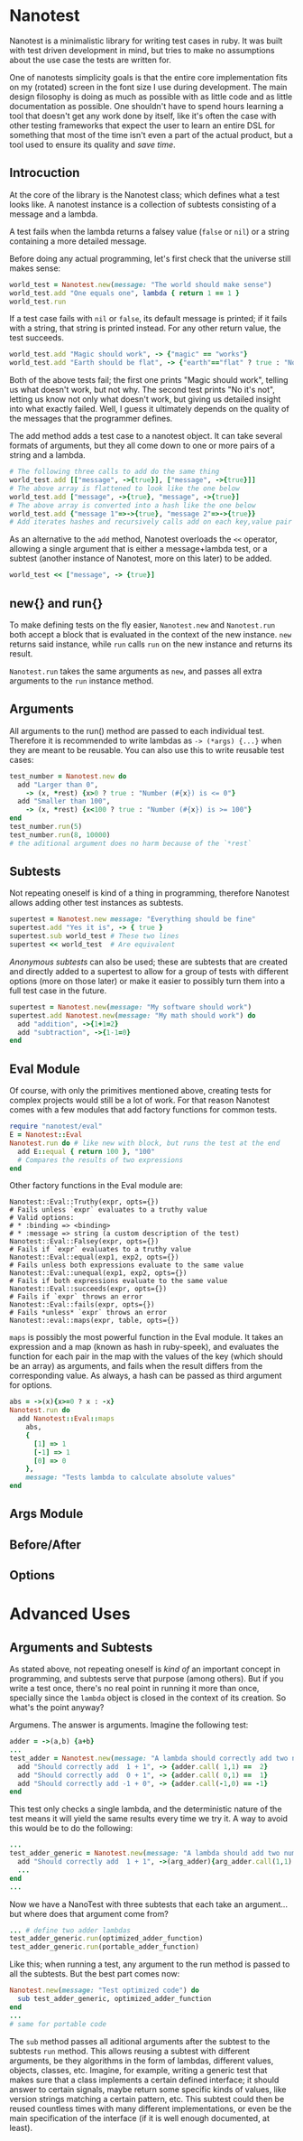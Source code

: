 Nanotest
============
Nanotest is a minimalistic library for writing test cases in ruby. It was built with test driven development in mind, but tries to make no assumptions about the use case the tests are written for.

One of nanotests simplicity goals is that the entire core implementation fits on my (rotated) screen in the font size I use during development. The main design filosophy is doing as much as possible with as little code and as little documentation as possible. One shouldn't have to spend hours learning a tool that doesn't get any work done by itself, like it's often the case with other testing frameworks that expect the user to learn an entire DSL for something that most of the time isn't even a part of the actual product, but a tool used to ensure its quality and *save time*.

Introcuction
------------
At the core of the library is the Nanotest class; which defines what a test looks like. A nanotest instance is a collection of subtests consisting of a message and a lambda.

A test fails when the lambda returns a falsey value (`false` or `nil`) or a string containing a more detailed message.

Before doing any actual programming, let's first check that the universe still makes sense:

```ruby
world_test = Nanotest.new(message: "The world should make sense")
world_test.add "One equals one", lambda { return 1 == 1 }
world_test.run
```

If a test case fails with `nil` or `false`, its default message is printed; if it fails with a string, that string is printed instead. For any other return value, the test succeeds.

```ruby
world_test.add "Magic should work", -> {"magic" == "works"}
world_test.add "Earth should be flat", -> {"earth"=="flat" ? true : "No it's not"}
```
Both of the above tests fail; the first one prints "Magic should work", telling us what doesn't work, but not why. The second test prints "No it's not", letting us know not only what doesn't work, but giving us detailed insight into what exactly failed. Well, I guess it ultimately depends on the quality of the messages that the programmer defines.

The add method adds a test case to a nanotest object. It can take several formats of arguments, but they all come down to one or more pairs of a string and a lambda.

```ruby
# The following three calls to add do the same thing
world_test.add [["message", ->{true}], ["message", ->{true}]]
# The above array is flattened to look like the one below
world_test.add ["message", ->{true}, "message", ->{true}]
# The above array is converted into a hash like the one below
world_test.add {"message 1"=>->{true}, "message 2"=>->{true}}
# Add iterates hashes and recursively calls add on each key,value pair
```

As an alternative to the `add` method, Nanotest overloads the `<<` operator, allowing a single argument that is either a message+lambda test, or a subtest (another instance of Nanotest, more on this later) to be added.

```ruby
world_test << ["message", -> {true}]
```

new{} and run{}
------------
To make defining tests on the fly easier, `Nanotest.new` and `Nanotest.run` both accept a block that is evaluated in the context of the new instance. `new` returns said instance, while `run` calls `run` on the new instance and returns its result.

`Nanotest.run` takes the same arguments as `new`, and passes all extra arguments to the `run` instance method.

Arguments
------------
All arguments to the run() method are passed to each individual test. Therefore it is recommended to write lambdas as `-> (*args) {...}` when they are meant to be reusable. You can also use this to write reusable test cases:

```ruby
test_number = Nanotest.new do
  add "Larger than 0",
    -> (x, *rest) {x>0 ? true : "Number (#{x}) is <= 0"}
  add "Smaller than 100",
    -> (x, *rest) {x<100 ? true : "Number (#{x}) is >= 100"}
end
test_number.run(5)
test_number.run(8, 10000)
# the aditional argument does no harm because of the `*rest`
```

Subtests
------------

Not repeating oneself is kind of a thing in programming, therefore Nanotest allows adding other test instances as subtests.

```ruby
supertest = Nanotest.new message: "Everything should be fine"
supertest.add "Yes it is", -> { true }
supertest.sub world_test # These two lines
supertest << world_test  # Are equivalent
```

*Anonymous subtests* can also be used; these are subtests that are created and directly added to a supertest to allow for a group of tests with different options (more on those later) or make it easier to possibly turn them into a full test case in the future.

```ruby
supertest = Nanotest.new(message: "My software should work")
supertest.add Nanotest.new(message: "My math should work") do
  add "addition", ->{1+1=2}
  add "subtraction", ->{1-1=0}
end
```

Eval Module
------------
Of course, with only the primitives mentioned above, creating tests for complex projects would still be a lot of work. For that reason Nanotest comes with a few modules that add factory functions for common tests.

```ruby
require "nanotest/eval"
E = Nanotest::Eval
Nanotest.run do # like new with block, but runs the test at the end
  add E::equal { return 100 }, "100"
  # Compares the results of two expressions
end
```

Other factory functions in the Eval module are:

```
Nanotest::Eval::Truthy(expr, opts={})
# Fails unless `expr` evaluates to a truthy value
# Valid options:
# * :binding => <binding>
# * :message => string (a custom description of the test)
Nanotest::Eval::Falsey(expr, opts={})
# Fails if `expr` evaluates to a truthy value
Nanotest::Eval::equal(exp1, exp2, opts={})
# Fails unless both expressions evaluate to the same value
Nanotest::Eval::unequal(exp1, exp2, opts={})
# Fails if both expressions evaluate to the same value
Nanotest::Eval::succeeds(expr, opts={})
# Fails if `expr` throws an error
Nanotest::Eval::fails(expr, opts={})
# Fails *unless* `expr` throws an error
Nanotest::eval::maps(expr, table, opts={})
```

`maps` is possibly the most powerful function in the Eval module. It takes an expression and a map (known as hash in ruby-speek), and evaluates the function for each pair in the map with the values of the key (which should be an array) as arguments, and fails when the result differs from the corresponding value. As always, a hash can be passed as third argument for options.

```ruby
abs = ->(x){x>=0 ? x : -x}
Nanotest.run do
  add Nanotest::Eval::maps
    abs,
    {
      [1] => 1
      [-1] => 1
      [0] => 0
    },
    message: "Tests lambda to calculate absolute values"
end
```

Args Module
------------

Before/After
------------

Options
------------

Advanced Uses
====================

Arguments and Subtests
------------

As stated above, not repeating oneself is *kind of* an important concept in programming, and subtests serve that purpose (among others). But if you write a test once, there's no real point in running it more than once, specially since the `lambda` object is closed in the context of its creation. So what's the point anyway?

Argumens. The answer is arguments. Imagine the following test:

```ruby
adder = ->(a,b) {a+b}
...
test_adder = Nanotest.new(message: "A lambda should correctly add two numbers") begin
  add "Should correctly add  1 + 1", -> {adder.call( 1,1) ==  2}
  add "Should correctly add  0 + 1", -> {adder.call( 0,1) ==  1}
  add "Should correctly add -1 + 0", -> {adder.call(-1,0) == -1}
end
```

This test only checks a single lambda, and the deterministic nature of the test means it will yield the same results every time we try it. A way to avoid this would be to do the following:

```ruby
...
test_adder_generic = Nanotest.new(message: "A lambda should add two numbers") begin
  add "Should correctly add  1 + 1", ->(arg_adder){arg_adder.call(1,1) ==  2}
  ...
end
...
```

Now we have a NanoTest with three subtests that each take an argument... but where does that argument come from?

```ruby
... # define two adder lambdas
test_adder_generic.run(optimized_adder_function)
test_adder_generic.run(portable_adder_function)
```

Like this; when running a test, any argument to the run method is passed to all the subtests. But the best part comes now:

```ruby
Nanotest.new(message: "Test optimized code") do
  sub test_adder_generic, optimized_adder_function
end
...
# same for portable code
```

The `sub` method passes all aditional arguments after the subtest to the subtests `run` method. This allows reusing a subtest with different arguments, be they algorithms in the form of lambdas, different values, objects, classes, etc. Imagine, for example, writing a generic test that makes sure that a class implements a certain defined interface; it should answer to certain signals, maybe return some specific kinds of values, like version strings matching a certain pattern, etc.
This subtest could then be reused countless times with many different implementations, or even be the main specification of the interface (if it is well enough documented, at least).
